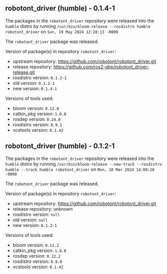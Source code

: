 ## robotont_driver (humble) - 0.1.4-1

The packages in the `robotont_driver` repository were released into the `humble` distro by running `/usr/bin/bloom-release --rosdistro humble robotont_driver` on `Sun, 19 May 2024 12:28:13 -0000`

The `robotont_driver` package was released.

Version of package(s) in repository `robotont_driver`:

- upstream repository: https://github.com/robotont/robotont_driver.git
- release repository: https://github.com/ros2-gbp/robotont_driver-release.git
- rosdistro version: `0.1.2-1`
- old version: `0.1.2-1`
- new version: `0.1.4-1`

Versions of tools used:

- bloom version: `0.12.0`
- catkin_pkg version: `1.0.0`
- rosdep version: `0.24.0`
- rosdistro version: `0.9.1`
- vcstools version: `0.1.42`


## robotont_driver (humble) - 0.1.2-1

The packages in the `robotont_driver` repository were released into the `humble` distro by running `/usr/bin/bloom-release --new-track --rosdistro humble --track humble robotont_driver` on `Mon, 18 Mar 2024 14:09:20 -0000`

The `robotont_driver` package was released.

Version of package(s) in repository `robotont_driver`:

- upstream repository: https://github.com/robotont/robotont_driver.git
- release repository: unknown
- rosdistro version: `null`
- old version: `null`
- new version: `0.1.2-1`

Versions of tools used:

- bloom version: `0.11.2`
- catkin_pkg version: `1.0.0`
- rosdep version: `0.22.2`
- rosdistro version: `0.9.0`
- vcstools version: `0.1.42`


